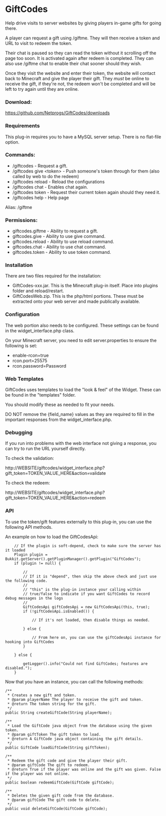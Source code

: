 GiftCodes
=========

Help drive visits to server websites by giving players in-game gifts for going there.

A player can request a gift using /giftme. They will then receive a token and URL to visit to redeem the token.

Their chat is paused so they can read the token without it scrolling off the page too soon. 
It is activated again after redeem is completed. They can also use /giftme chat to enable their chat sooner should they wish.

Once they visit the website and enter their token, the website will contact back to Minecraft and give the player their gift. 
They *must* be online to receive the gift, if they're not, the redeem won't be completed and will be left to try again until they are online.


### Download:

https://github.com/Netprogs/GiftCodes/downloads


### Requirements

This plug-in requires you to have a MySQL server setup. There is no flat-file option.


### Commands:

* /giftcodes          	 				- Request a gift. 
* /giftcodes give &lt;token&gt;		- Push someone's token through for them (also called by web to do the redeem)
* /giftcodes reload 				- Reload the configurations
* /giftcodes chat			 		- Enables chat again.  
* /giftcodes token			 		- Request their current token again should they need it.  
* /giftcodes help 					- Help page

Alias: /giftme


### Permissions:

* giftcodes.giftme		- Ability to request a gift.
* giftcodes.give		- Ability to use give command.
* giftcodes.reload		- Ability to use reload command.
* giftcodes.chat		- Ability to use chat command.
* giftcodes.token		- Ability to use token command.


### Installation

There are two files required for the installation:

* GiftCodes-xxx.jar. This is the Minecraft plug-in itself. Place into plugins folder and reload/restart.
* GiftCodesWeb.zip. This is the php/html portions. These must be extracted onto your web server and made publically available.


### Configuration

The web portion also needs to be configured. These settings can be found in the widget_interface.php class.

On your Minecraft server, you need to edit server.properties to ensure the following is set:

* enable-rcon=true
* rcon.port=25575
* rcon.password=Password


### Web Templates

GiftCodes uses templates to load the "look & feel" of the Widget. These can be found in the "templates" folder.

You should modify these as needed to fit your needs. 

DO NOT remove the {field_name} values as they are required to fill in the important responses from the widget_interface.php.


### Debugging

If you run into problems with the web interface not giving a response, you can try to run the URL yourself directly.

To check the validation:

http://WEBSITE/giftcodes/widget_interface.php?gift_token=TOKEN_VALUE_HERE&action=validate

To check the redeem:

http://WEBSITE/giftcodes/widget_interface.php?gift_token=TOKEN_VALUE_HERE&action=redeem


### API

To use the token/gift features externally to this plug-in, you can use the following API methods.

An example on how to load the GiftCodesApi:

        // If the plugin is soft-depend, check to make sure the server has it loaded
        Plugin plugin = Bukkit.getServer().getPluginManager().getPlugin("GiftCodes");
        if (plugin != null) {

            //
            // If it is "depend", then skip the above check and just use the following code.
            //
            // "this" is the plug-in instance your calling within
            // true/false to indicate if you want GiftCodes to record debug messages in the logs
            //
            GiftCodesApi giftCodesApi = new GiftCodesApi(this, true);
            if (!giftCodesApi.isEnabled()) {

                // If it's not loaded, then disable things as needed.

            } else {
            
                // From here on, you can use the giftCodesApi instance for hooking into GiftCodes
            }

        } else {

            getLogger().info("Could not find GiftCodes; features are disabled.");
        }


Now that you have an instance, you can call the following methods:

    /**
     * Creates a new gift and token.
     * @param playerName The player to receive the gift and token.
     * @return The token string for the gift.
     */
    public String createGiftCode(String playerName);

    /**
     * Load the GiftCode java object from the database using the given token.
     * @param giftToken The gift token to load.
     * @return A GiftCode java object containing the gift details.
     */
    public GiftCode loadGiftCode(String giftToken);

    /**
     * Redeem the gift code and give the player their gift.
     * @param giftCode The gift to redeem.
     * @return True if the player was online and the gift was given. False if the player was not online.
     */
    public boolean redeemGiftCode(GiftCode giftCode);

    /**
     * Deletes the given gift code from the database.
     * @param giftCode The gift code to delete.
     */
    public void deleteGiftCode(GiftCode giftCode);
        
